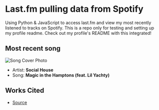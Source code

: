 # Last.fm pulling data from Spotify

Using Python & JavaScript to access last.fm and view my most recently listened to tracks on Spotify. This is a repo only for testing and setting up my profile readme. Check out my profile's README with this integrated!

## Most recent song

![Song Cover Photo](https://lastfm.freetls.fastly.net/i/u/174s/553e3fe68f8cf27fe065ca14148ef068.jpg)

- Artist: **Social House**
- Song: **Magic in the Hamptons (feat. Lil Yachty)**

## Works Cited

- [Source](https://dev.to/gargakshit/how-i-added-my-spotify-statistics-to-my-github-readme-4jdd)
